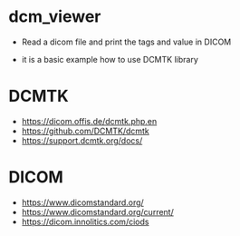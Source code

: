 # dcm_viewer

- Read a dicom file and print the tags and value in DICOM

- it is a basic example how to use DCMTK library

# DCMTK
- https://dicom.offis.de/dcmtk.php.en
- https://github.com/DCMTK/dcmtk
- https://support.dcmtk.org/docs/

# DICOM
- https://www.dicomstandard.org/
- https://www.dicomstandard.org/current/ 
- https://dicom.innolitics.com/ciods 
